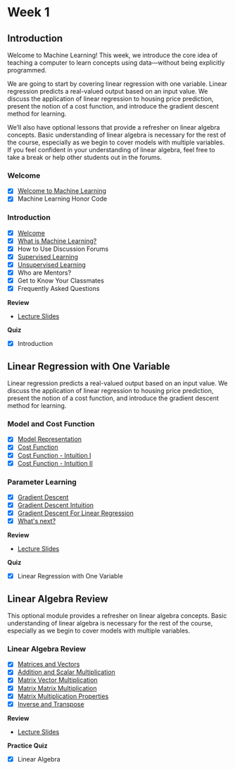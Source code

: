 # Week 1

## Introduction
Welcome to Machine Learning! This week, we introduce the core idea of teaching a computer to learn concepts using data—without being explicitly programmed.

We are going to start by covering linear regression with one variable. Linear regression predicts a real-valued output based on an input value. We discuss the application of linear regression to housing price prediction, present the notion of a cost function, and introduce the gradient descent method for learning.

We’ll also have optional lessons that provide a refresher on linear algebra concepts. Basic understanding of linear algebra is necessary for the rest of the course, especially as we begin to cover models with multiple variables. If you feel confident in your understanding of linear algebra, feel free to take a break or help other students out in the forums.

### Welcome
- [x] [Welcome to Machine Learning](https://www.youtube.com/watch?v=gNkE3tFUFuw&list=PL0Smm0jPm9WcCsYvbhPCdizqNKps69W4Z)
- [x] Machine Learning Honor Code

### Introduction
- [x] [Welcome](https://www.youtube.com/watch?v=571IIGJKeoA&t=20s)
- [x] [What is Machine Learning?](https://www.youtube.com/watch?v=PPLop4L2eGk&list=PLLssT5z_DsK-h9vYZkQkYNWcItqhlRJLN&index=0)
- [x] How to Use Discussion Forums
- [x] [Supervised Learning](https://www.youtube.com/watch?v=bQI5uDxrFfA&list=PLLssT5z_DsK-h9vYZkQkYNWcItqhlRJLN&index=1)
- [x] [Unsupervised Learning](https://www.youtube.com/watch?v=jAA2g9ItoAc&index=2&list=PLLssT5z_DsK-h9vYZkQkYNWcItqhlRJLN)
- [x] Who are Mentors?
- [x] Get to Know Your Classmates
- [x] Frequently Asked Questions

**Review**
- [Lecture Slides](lecture1.pdf)

**Quiz**
- [x] Introduction

## Linear Regression with One Variable
Linear regression predicts a real-valued output based on an input value. We discuss the application of linear regression to housing price prediction, present the notion of a cost function, and introduce the gradient descent method for learning.

### Model and Cost Function
- [x] [Model Representation](https://www.youtube.com/watch?v=kHwlB_j7Hkc&index=3&list=PLLssT5z_DsK-h9vYZkQkYNWcItqhlRJLN)
- [x] [Cost Function](https://www.youtube.com/watch?v=yuH4iRcggMw&list=PLLssT5z_DsK-h9vYZkQkYNWcItqhlRJLN&index=4)
- [x] [Cost Function - Intuition I](https://www.youtube.com/watch?v=yR2ipCoFvNo&list=PLLssT5z_DsK-h9vYZkQkYNWcItqhlRJLN&index=5)
- [x] [Cost Function - Intuition II](https://www.youtube.com/watch?v=0kns1gXLYg4&list=PLLssT5z_DsK-h9vYZkQkYNWcItqhlRJLN&index=6)

### Parameter Learning
- [x] [Gradient Descent](https://www.youtube.com/watch?v=F6GSRDoB-Cg&list=PLLssT5z_DsK-h9vYZkQkYNWcItqhlRJLN&index=7)
- [x] [Gradient Descent Intuition](https://www.youtube.com/watch?v=YovTqTY-PYY&index=8&list=PLLssT5z_DsK-h9vYZkQkYNWcItqhlRJLN)
- [x] [Gradient Descent For Linear Regression](https://www.youtube.com/watch?v=GtSf2T6Co80&list=PLLssT5z_DsK-h9vYZkQkYNWcItqhlRJLN&index=9)
- [x] [What's next?](https://www.youtube.com/watch?v=OS7KXu0447I&index=10&list=PLLssT5z_DsK-h9vYZkQkYNWcItqhlRJLN)

**Review**
- [Lecture Slides](lecture2.pdf)

**Quiz**
- [x] Linear Regression with One Variable

## Linear Algebra Review
This optional module provides a refresher on linear algebra concepts. Basic understanding of linear algebra is necessary for the rest of the course, especially as we begin to cover models with multiple variables.

### Linear Algebra Review
- [x] [Matrices and Vectors](https://www.youtube.com/watch?v=Dft1cqjwlXE&list=PLLssT5z_DsK-h9vYZkQkYNWcItqhlRJLN&index=11)
- [x] [Addition and Scalar Multiplication](https://www.youtube.com/watch?v=4WP6jVGIn7M&index=12&list=PLLssT5z_DsK-h9vYZkQkYNWcItqhlRJLN)
- [x] [Matrix Vector Multiplication](https://www.youtube.com/watch?v=gPegoVYp64w&list=PLLssT5z_DsK-h9vYZkQkYNWcItqhlRJLN&index=13)
- [x] [Matrix Matrix Multiplication](https://www.youtube.com/watch?v=_lrHXJRukMw&list=PLLssT5z_DsK-h9vYZkQkYNWcItqhlRJLN&index=14)
- [x] [Matrix Multiplication Properties](https://www.youtube.com/watch?v=c7GhnL2N--I&index=15&list=PLLssT5z_DsK-h9vYZkQkYNWcItqhlRJLN)
- [x] [Inverse and Transpose](https://www.youtube.com/watch?v=7snro4M6ukk&index=16&list=PLLssT5z_DsK-h9vYZkQkYNWcItqhlRJLN)

**Review**
- [Lecture Slides](lecture3.pdf)

**Practice Quiz**
- [x] Linear Algebra
